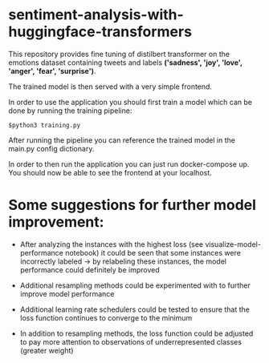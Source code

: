 # sentiment-analysis-with-huggingface-transformers

This repository provides fine tuning of distilbert transformer on the emotions dataset containing tweets and labels **('sadness', 'joy', 'love', 'anger', 'fear', 'surprise')**.


The trained model is then served with a very simple frontend.

In order to use the application you should first train a model which can be done by running the training pipeline: 
```
$python3 training.py
```
After running the pipeline you can reference the trained model in the main.py config dictionary.

In order to then run the application you can just run docker-compose up. You should now be able to see the frontend at your localhost.

# Some suggestions for further model improvement:

* After analyzing the instances with the highest loss (see visualize-model-performance notebook) it could be seen that some instances were incorrectly labeled -> by relabeling these instances, the model performance could definitely be improved

* Additional resampling methods could be experimented with to further improve model performance

* Additional learning rate schedulers could be tested to ensure that the loss function continues to converge to the minimum

* In addition to resampling methods, the loss function could be adjusted to pay more attention to observations of underrepresented classes (greater weight)